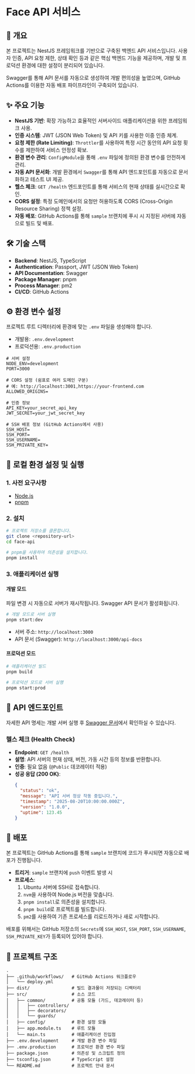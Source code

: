 # Face API 서비스

## 📜 개요

본 프로젝트는 NestJS 프레임워크를 기반으로 구축된 백엔드 API 서비스입니다. 사용자 인증, API 요청 제한, 상태 확인 등과 같은 핵심 백엔드 기능을 제공하며, 개발 및 프로덕션 환경에 대한 설정이 분리되어 있습니다.

Swagger를 통해 API 문서를 자동으로 생성하여 개발 편의성을 높였으며, GitHub Actions를 이용한 자동 배포 파이프라인이 구축되어 있습니다.

## ✨ 주요 기능

- **NestJS 기반**: 확장 가능하고 효율적인 서버사이드 애플리케이션을 위한 프레임워크 사용.
- **인증 시스템**: JWT (JSON Web Token) 및 API 키를 사용한 이중 인증 체계.
- **요청 제한 (Rate Limiting)**: `Throttler`를 사용하여 특정 시간 동안의 API 요청 횟수를 제한하여 서비스 안정성 확보.
- **환경 변수 관리**: `ConfigModule`을 통해 `.env` 파일에 정의된 환경 변수를 안전하게 관리.
- **자동 API 문서화**: 개발 환경에서 `Swagger`를 통해 API 엔드포인트를 자동으로 문서화하고 테스트 UI 제공.
- **헬스 체크**: `GET /health` 엔드포인트를 통해 서비스의 현재 상태를 실시간으로 확인.
- **CORS 설정**: 특정 도메인에서의 요청만 허용하도록 CORS (Cross-Origin Resource Sharing) 정책 설정.
- **자동 배포**: GitHub Actions를 통해 `sample` 브랜치에 푸시 시 지정된 서버에 자동으로 빌드 및 배포.

## 🛠️ 기술 스택

- **Backend**: NestJS, TypeScript
- **Authentication**: Passport, JWT (JSON Web Token)
- **API Documentation**: Swagger
- **Package Manager**: pnpm
- **Process Manager**: pm2
- **CI/CD**: GitHub Actions

## ⚙️ 환경 변수 설정

프로젝트 루트 디렉터리에 환경에 맞는 `.env` 파일을 생성해야 합니다.

- 개발용: `.env.development`
- 프로덕션용: `.env.production`

```env
# 서버 설정
NODE_ENV=development
PORT=3000

# CORS 설정 (쉼표로 여러 도메인 구분)
# 예: http://localhost:3001,https://your-frontend.com
ALLOWED_ORIGINS=

# 인증 정보
API_KEY=your_secret_api_key
JWT_SECRET=your_jwt_secret_key

# SSH 배포 정보 (GitHub Actions에서 사용)
SSH_HOST=
SSH_PORT=
SSH_USERNAME=
SSH_PRIVATE_KEY=
```

## 🚀 로컬 환경 설정 및 실행

### 1. 사전 요구사항

- [Node.js](https://nodejs.org/)
- [pnpm](https://pnpm.io/installation)

### 2. 설치

```bash
# 프로젝트 저장소를 클론합니다.
git clone <repository-url>
cd face-api

# pnpm을 사용하여 의존성을 설치합니다.
pnpm install
```

### 3. 애플리케이션 실행

#### 개발 모드

파일 변경 시 자동으로 서버가 재시작됩니다. Swagger API 문서가 활성화됩니다.

```bash
# 개발 모드로 서버 실행
pnpm start:dev
```

- 서버 주소: `http://localhost:3000`
- API 문서 (Swagger): `http://localhost:3000/api-docs`

#### 프로덕션 모드

```bash
# 애플리케이션 빌드
pnpm build

# 프로덕션 모드로 서버 실행
pnpm start:prod
```

## 📖 API 엔드포인트

자세한 API 명세는 개발 서버 실행 후 [Swagger 문서](http://localhost:3000/api-docs)에서 확인하실 수 있습니다.

### 헬스 체크 (Health Check)

- **Endpoint**: `GET /health`
- **설명**: API 서버의 현재 상태, 버전, 가동 시간 등의 정보를 반환합니다.
- **인증**: 필요 없음 (`@Public` 데코레이터 적용)
- **성공 응답 (200 OK)**:
  ```json
  {
    "status": "ok",
    "message": "API 서버 정상 작동 중입니다.",
    "timestamp": "2025-08-20T10:00:00.000Z",
    "version": "1.0.0",
    "uptime": 123.45
  }
  ```

## 🔄 배포

본 프로젝트는 GitHub Actions를 통해 `sample` 브랜치에 코드가 푸시되면 자동으로 배포가 진행됩니다.

- **트리거**: `sample` 브랜치에 `push` 이벤트 발생 시
- **프로세스**:
  1. Ubuntu 서버에 SSH로 접속합니다.
  2. `nvm`을 사용하여 Node.js 버전을 맞춥니다.
  3. `pnpm install`로 의존성을 설치합니다.
  4. `pnpm build`로 프로젝트를 빌드합니다.
  5. `pm2`를 사용하여 기존 프로세스를 리로드하거나 새로 시작합니다.

배포를 위해서는 GitHub 저장소의 `Secrets`에 `SSH_HOST`, `SSH_PORT`, `SSH_USERNAME`, `SSH_PRIVATE_KEY`가 등록되어 있어야 합니다.

## 📁 프로젝트 구조

```
.
├── .github/workflows/   # GitHub Actions 워크플로우
│   └── deploy.yml
├── dist/                # 빌드 결과물이 저장되는 디렉터리
├── src/                 # 소스 코드
│   ├── common/          # 공통 모듈 (가드, 데코레이터 등)
│   │   ├── controllers/
│   │   ├── decorators/
│   │   └── guards/
│   ├── config/          # 환경 설정 모듈
│   ├── app.module.ts    # 루트 모듈
│   └── main.ts          # 애플리케이션 진입점
├── .env.development     # 개발 환경 변수 파일
├── .env.production      # 프로덕션 환경 변수 파일
├── package.json         # 의존성 및 스크립트 정의
├── tsconfig.json        # TypeScript 설정
└── README.md            # 프로젝트 안내 문서
```
